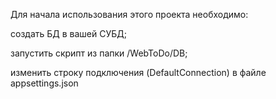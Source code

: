 Для начала использования этого проекта необходимо:

создать БД в вашей СУБД;

запустить скрипт из папки /WebToDo/DB;

изменить строку подключения (DefaultConnection) в файле appsettings.json
